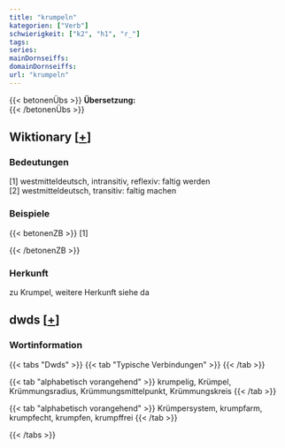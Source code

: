 ```yaml
---
title: "krumpeln"
kategorien: ["Verb"]
schwierigkeit: ["k2", "h1", "r_"]
tags:
series:
mainDornseiffs:
domainDornseiffs:
url: "krumpeln"
---
```


{{< betonenÜbs >}}
**Übersetzung:**  
{{< /betonenÜbs >}}

## Wiktionary [[+](https://de.wiktionary.org/wiki/krumpeln)]

### Bedeutungen
[1] westmitteldeutsch, intransitiv, reflexiv: faltig werden  
[2] westmitteldeutsch, transitiv: faltig machen  

### Beispiele
{{< betonenZB >}}
[1]  

{{< /betonenZB >}}
### Herkunft
zu Krumpel, weitere Herkunft siehe da  



## dwds [[+](https://www.dwds.de/wb/krumpeln)]

### Wortinformation
{{< tabs "Dwds" >}}
{{< tab "Typische Verbindungen" >}}
{{< /tab >}}

{{< tab "alphabetisch vorangehend" >}}
krumpelig, Krümpel, Krümmungsradius, Krümmungsmittelpunkt, Krümmungskreis
{{< /tab >}}

{{< tab "alphabetisch vorangehend" >}}
Krümpersystem, krumpfarm, krumpfecht, krumpfen, krumpffrei
{{< /tab >}}

{{< /tabs >}}

